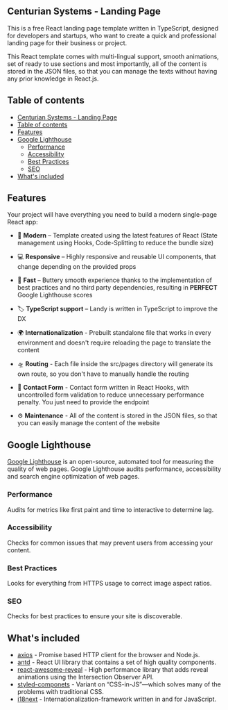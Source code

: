 ## Centurian Systems - Landing Page

This is a free React landing page template written in TypeScript, designed for developers and startups, who want to create a quick and professional landing page for their business or project.

This React template comes with multi-lingual support, smooth animations, set of ready to use sections and most importantly, all of the content is stored in the JSON files, so that you can manage the texts without having any prior knowledge in React.js.

## Table of contents

- [Centurian Systems - Landing Page](#centurian-systems---landing-page)
- [Table of contents](#table-of-contents)
- [Features](#features)
- [Google Lighthouse](#google-lighthouse)
  - [Performance](#performance)
  - [Accessibility](#accessibility)
  - [Best Practices](#best-practices)
  - [SEO](#seo)
- [What's included](#whats-included)

## Features

Your project will have everything you need to build a modern single-page React app:

- 🎁 **Modern** – Template created using the latest features of React (State management using Hooks, Code-Splitting to reduce the bundle size)

- 💻 **Responsive** – Highly responsive and reusable UI components, that change depending on the provided props

- 🚀 **Fast** – Buttery smooth experience thanks to the implementation of best practices and no third party dependencies, resulting in <b>PERFECT</b> Google Lighthouse scores

- 🏷 **TypeScript support** – Landy is written in TypeScript to improve the DX

- 🌍 **Internationalization** - Prebuilt standalone file that works in every environment and doesn't require reloading the page to translate the content

- 🛸 **Routing** - Each file inside the src/pages directory will generate its own route, so you don't have to manually handle the routing

- 🤙 **Contact Form** - Contact form written in React Hooks, with uncontrolled form validation to reduce unnecessary performance penalty. You just need to provide the endpoint

- ⚙️ **Maintenance** - All of the content is stored in the JSON files, so that you can easily manage the content of the website

## Google Lighthouse

[Google Lighthouse](https://developers.google.com/web/tools/lighthouse#devtools) is an open-source, automated tool for measuring the quality of web pages. Google Lighthouse audits performance, accessibility and search engine optimization of web pages.

### Performance

Audits for metrics like first paint and time to interactive to determine lag.

### Accessibility

Checks for common issues that may prevent users from accessing your content.

### Best Practices

Looks for everything from HTTPS usage to correct image aspect ratios.

### SEO 

Checks for best practices to ensure your site is discoverable.


## What's included

- [axios](https://www.npmjs.com/package/axios) - Promise based HTTP client for the browser and Node.js.
- [antd](https://ant.design) - React UI library that contains a set of high quality components.
- [react-awesome-reveal](https://www.npmjs.com/package/react-awesome-reveal) - High performance library that adds reveal animations using the Intersection Observer API.
- [styled-componets](https://styled-components.com) - Variant on “CSS-in-JS”—which solves many of the problems with traditional CSS.
- [i18next](https://react.i18next.com) - Internationalization-framework written in and for JavaScript.
